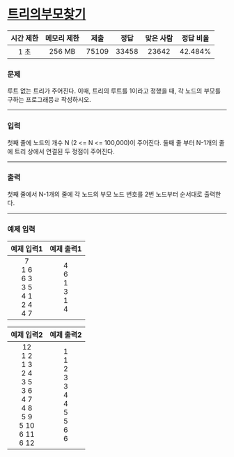# [트리의부모찾기](https://www.acmicpc.net/problem/11725)

<div align = center>

| 시간 제한 | 메모리 제한 | 제출  | 정답  | 맞은 사람 | 정답 비율 |
| :-------: | :---------: | :---: | :---: | :-------: | :-------: |
|   1 초    |   256 MB    | 75109 | 33458 |   23642   |  42.484%  |

</div>

### 문제

루트 없는 트리가 주어진다. 이때, 트리의 루트를 1이라고 정했을 때, 각 노드의 부모를 구하는 프로그래믕ㄹ 작성하시오.

---

### 입력

첫째 줄에 노드의 개수 N (2 <= N <= 100,000)이 주어진다. 둘째 줄 부터 N-1개의 줄에 트리 상에서 연결된 두 정점이 주어진다.

---

### 출력

첫째 줄에서 N-1개의 줄에 각 노드의 부모 노드 번호를 2번 노드부터 순서대로 출력한다.

---

### 예제 입력

|                    예제 입력1                     |           예제 출력1            |
| :-----------------------------------------------: | :-----------------------------: |
| 7<br/>1 6<br/>6 3<br/>3 5<br/>4 1<br/>2 4<br/>4 7 | 4<br/>6<br/>1<br/>3<br/>1<br/>4 |

|                                          예제 입력2                                           |                          예제 출력2                           |
| :-------------------------------------------------------------------------------------------: | :-----------------------------------------------------------: |
| 12<br/>1 2<br/>1 3<br/>2 4<br/>3 5<br/>3 6<br/>4 7<br/>4 8<br/>5 9<br/>5 10<br/>6 11<br/>6 12 | 1<br/>1<br/>2<br/>3<br/>3<br/>4<br/>4<br/>5<br/>5<br/>6<br/>6 |
